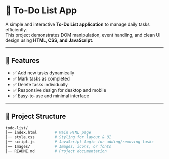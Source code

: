# 📝 To-Do List App

A simple and interactive **To-Do List application** to manage daily tasks efficiently.  
This project demonstrates DOM manipulation, event handling, and clean UI design using **HTML, CSS, and JavaScript**.

---

## 📌 Features
- ✅ Add new tasks dynamically  
- ✅ Mark tasks as completed  
- ✅ Delete tasks individually  
- ✅ Responsive design for desktop and mobile  
- ✅ Easy-to-use and minimal interface  



---

## 📂 Project Structure
```bash
todo-list/
│── index.html        # Main HTML page
│── style.css         # Styling for layout & UI
│── script.js         # JavaScript logic for adding/removing tasks
│── Images/           # Images, icons, or fonts
│── README.md         # Project documentation


